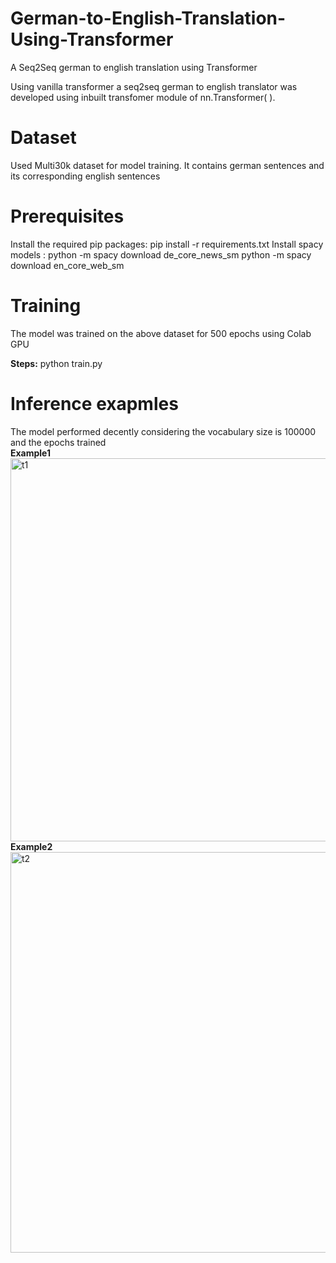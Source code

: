 # German-to-English-Translation-Using-Transformer
A Seq2Seq german to english translation using Transformer

Using vanilla transformer a seq2seq german to english translator was developed using inbuilt transfomer module of nn.Transformer(
).

# Dataset
Used Multi30k dataset for model training. It contains german sentences and its corresponding english sentences

# Prerequisites
Install the required pip packages:
pip install -r requirements.txt
Install spacy models :
python -m spacy download de_core_news_sm
python -m spacy download en_core_web_sm


# Training

The model was trained on the above dataset for 500 epochs using Colab GPU<br>

**Steps:**
python train.py

# Inference exapmles<br>

The model performed decently considering the vocabulary size is 100000 and the epochs trained
<br>
**Example1**<br>
<img width="613" alt="t1" src="https://github.com/arka57/German-to-English-Translation-Using-Transformer/assets/36561428/3072a143-88b7-4fad-a7c3-c8583870dcf3"><br>
**Example2**<br>
<img width="641" alt="t2" src="https://github.com/arka57/German-to-English-Translation-Using-Transformer/assets/36561428/23b0f6ab-9fb4-4a31-97c5-c8a90a4a1514">
